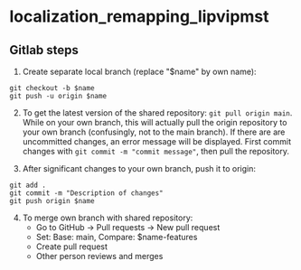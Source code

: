 # localization_remapping_lipvipmst

## Gitlab steps

1. Create separate local branch (replace "$name" by own name):
```
git checkout -b $name
git push -u origin $name
```

2. To get the latest version of the shared repository: `git pull origin main`. 
While on your own branch, this will actually pull the origin repository to your own branch (confusingly, not to the main branch). If there are are uncommitted changes, an error message will be displayed. First commit changes with `git commit -m "commit message"`, then pull the repository.

3. After significant changes to your own branch, push it to origin:
```
git add .
git commit -m "Description of changes"
git push origin $name
```

4. To merge own branch with shared repository:
    - Go to GitHub → Pull requests → New pull request
    - Set: Base: main, Compare: $name-features
    - Create pull request
    - Other person reviews and merges
